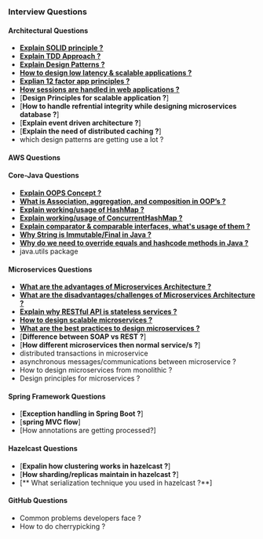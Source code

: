 ### Interview Questions

#### Architectural Questions
 - [**Explain SOLID principle ?**](Architectural-Questions.md#explain-solid-principle-)
 - [**Explain TDD Approach ?**]([Architectural-Questions.md#tdd-approach-](Architectural-Questions.md#explain-tdd-approach-))
 - [**Explain Design Patterns ?**](Architectural-Questions.md#explain-design-patterns-)
 - [**How to design low latency & scalable applications ?**](Architectural-Questions.md#how-to-design-low-latency-and-scalable-applications-)
 - [**Explian 12 factor app principles ?**](Architectural-Questions.md#explian-12-factor-app-principles-)
 - [**How sessions are handled in web applications ?**](Architectural-Questions.md#how-sessions-are-handled-in-web-applications-)
 - [**Design Principles for scalable application ?**]
 - [**How to handle refrential integrity while designing microservices database ?**]
 - [**Explain event driven architecture ?**]
 - [**Explain the need of distributed caching ?**]
 - which design patterns are getting use a lot ?


#### AWS Questions

#### Core-Java Questions
 - [**Explain OOPS Concept ?**](Core-Java-Questions.md#explain-oops-concept-)
 - [**What is Association, aggregation, and composition in OOP’s ?**](Core-Java-Questions.md#what-is-association-aggregation-and-composition-in-oops-)
 - [**Explain working/usage of HashMap ?**](Core-Java-Questions.md#explain-workingusage-of-hashmap-)
 - [**Explain working/usage of ConcurrentHashMap ?**](Core-Java-Questions.md#explain-workingusage-of-concurrenthashmap-)
 - [**Explain comparator & comparable interfaces, what's usage of them ?**](Core-Java-Questions.md#explain-comparator--comparable-interfaces-whats-usage-of-them-)
 - [**Why String is Immutable/Final in Java ?**](Core-Java-Questions.md#why-string-is-immutablefinal-in-java-)
 - [**Why do we need to override equals and hashcode methods in Java ?**](Core-Java-Questions.md#why-do-we-need-to-override-equals-and-hashcode-methods-in-java)
 - java.utils package

#### Microservices Questions
 - [**What are the advantages of Microservices Architecture ?**](Microservices-Questions.md#what-are-the-advantages-of-microservices-architecture-)
 - [**What are the disadvantages/challenges of Microservices Architecture ?**](Microservices-Questions.md#what-are-the-advantages-of-microservices-architecture-)
 - [**Explain why RESTful API is stateless services ?**](Microservices-Questions.md#explain-why-restful-api-is-stateless-services-)
 - [**How to design scalable microservices ?**](Microservices-Questions.md#how-to-design-scalable-microservices-)
 - [**What are the best practices to design microservices ?**](Microservices-Questions.md#what-are-the-best-practices-to-design-microservices-)
 - [**Difference between SOAP vs REST ?**]
 - [**How different microservices then normal service/s ?**]
 - distributed transactions in microservice 
 - asynchronous messages/communications between microservice ?
 - How to design microservices from monolithic ?
 - Design principles for microservices ?

#### Spring Framework Questions
 - [**Exception handling in Spring Boot ?**]
 - [**spring MVC flow**]
 - [How annotations are getting processed?]

#### Hazelcast Questions
 - [**Expalin how clustering works in hazelcast ?**]
 - [**How sharding/replicas maintain in hazelcast ?**]
 - [** What serialization technique you used in hazelcast ?**]

#### GitHub Questions
 - Common problems developers face ?
 - How to do cherrypicking ?
